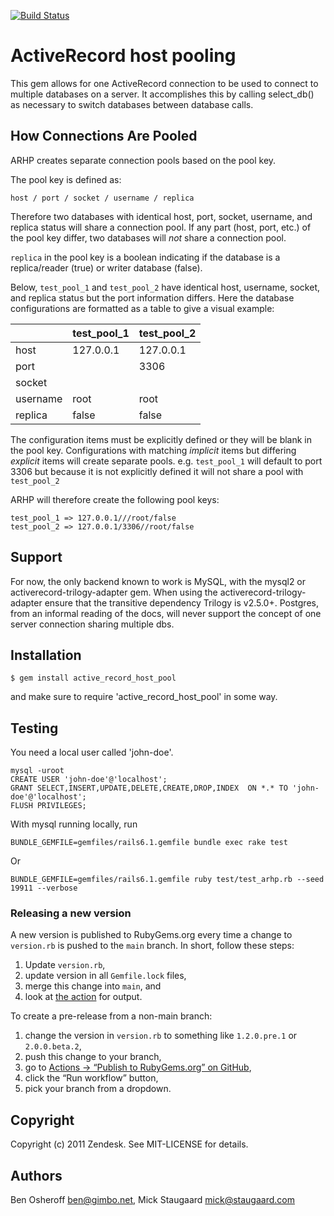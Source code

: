 [![Build Status](https://github.com/zendesk/active_record_host_pool/workflows/CI/badge.svg)](https://github.com/zendesk/active_record_host_pool/actions?query=workflow%3ACI)

# ActiveRecord host pooling

This gem allows for one ActiveRecord connection to be used to connect to multiple databases on a server.
It accomplishes this by calling select_db() as necessary to switch databases between database calls.

## How Connections Are Pooled

ARHP creates separate connection pools based on the pool key.

The pool key is defined as:

`host / port / socket / username / replica`

Therefore two databases with identical host, port, socket, username, and replica status will share a connection pool.
If any part (host, port, etc.) of the pool key differ, two databases will _not_ share a connection pool.

`replica` in the pool key is a boolean indicating if the database is a replica/reader (true) or writer database (false).

Below, `test_pool_1` and `test_pool_2` have identical host, username, socket, and replica status but the port information differs.
Here the database configurations are formatted as a table to give a visual example:

|          |  test_pool_1   |  test_pool_2   |
|----------|----------------|----------------|
| host     | 127.0.0.1      | 127.0.0.1      |
| port     |                | 3306           |
| socket   |                |                |
| username | root           | root           |
| replica  | false          | false          |

The configuration items must be explicitly defined or they will be blank in the pool key.
Configurations with matching _implicit_ items but differing _explicit_ items will create separate pools.
e.g. `test_pool_1` will default to port 3306 but because it is not explicitly defined it will not share a pool with `test_pool_2`

ARHP will therefore create the following pool keys:

```
test_pool_1 => 127.0.0.1///root/false
test_pool_2 => 127.0.0.1/3306//root/false
```


## Support

For now, the only backend known to work is MySQL, with the mysql2 or activerecord-trilogy-adapter gem. When using the activerecord-trilogy-adapter ensure that the transitive dependency Trilogy is v2.5.0+.
Postgres, from an informal reading of the docs, will never support the concept of one server connection sharing multiple dbs.

## Installation

    $ gem install active_record_host_pool

and make sure to require 'active_record_host_pool' in some way.

## Testing
You need a local user called 'john-doe'.

    mysql -uroot
    CREATE USER 'john-doe'@'localhost';
    GRANT SELECT,INSERT,UPDATE,DELETE,CREATE,DROP,INDEX  ON *.* TO 'john-doe'@'localhost';
    FLUSH PRIVILEGES;

With mysql running locally, run

    BUNDLE_GEMFILE=gemfiles/rails6.1.gemfile bundle exec rake test

 Or

    BUNDLE_GEMFILE=gemfiles/rails6.1.gemfile ruby test/test_arhp.rb --seed 19911 --verbose

### Releasing a new version
A new version is published to RubyGems.org every time a change to `version.rb` is pushed to the `main` branch.
In short, follow these steps:
1. Update `version.rb`,
2. update version in all `Gemfile.lock` files,
3. merge this change into `main`, and
4. look at [the action](https://github.com/zendesk/active_record_host_pool/actions/workflows/publish.yml) for output.

To create a pre-release from a non-main branch:
1. change the version in `version.rb` to something like `1.2.0.pre.1` or `2.0.0.beta.2`,
2. push this change to your branch,
3. go to [Actions → “Publish to RubyGems.org” on GitHub](https://github.com/zendesk/active_record_host_pool/actions/workflows/publish.yml),
4. click the “Run workflow” button,
5. pick your branch from a dropdown.

## Copyright

Copyright (c) 2011 Zendesk. See MIT-LICENSE for details.

## Authors
Ben Osheroff <ben@gimbo.net>,
Mick Staugaard <mick@staugaard.com>
